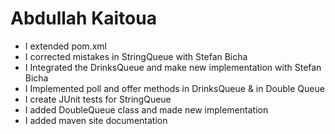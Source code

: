 
# Abdullah Kaitoua

- I extended pom.xml
- I corrected mistakes in StringQueue with Stefan Bicha 
- I Integrated the DrinksQueue and make new implementation with Stefan Bicha 
- I Implemented poll and offer methods in DrinksQueue &  in Double Queue
- I create  JUnit tests for StringQueue
- I added DoubleQueue class  and made new implementation 
- I added maven site documentation 


